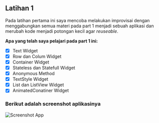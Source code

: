 ## Latihan 1

Pada latihan pertama ini saya mencoba melakukan improvisai dengan menggabungkan semua materi pada part 1 menjadi sebuah aplikasi dan merubah kode menjadi potongan kecil agar *reuseable*.


**Apa yang telah saya pelajari pada part 1 ini:**
- [X] Text Widget
- [X] Row dan Colum Widget
- [X] Container Widget
- [X] Stateless dan Statefull Widget
- [X] Anonymous Method
- [X] TextStyle Widget
- [X] List dan ListView Widget
- [X] AnimatedConatiner Widget

### Berikut adalah screenshot aplikasinya

![Screenshot App](https://github.com/riansyahrobi8/BWAFluuterFund/blob/master/images/Screenshot_2020-08-27-12-20-38-45.png)